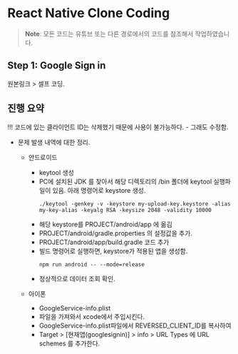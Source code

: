 # React Native Clone Coding

> **Note**: 모든 코드는 유튜브 또는 다른 경로에서의 코드를 참조해서 작업하였습니다.

## Step 1: Google Sign in

원본링크 > 셀프 코딩.

## 진행 요약

!!! 코드에 있는 클라이언트 ID는 삭제했기 때문에 사용이 불가능하다. - 그래도 수정함.

- 문제 발생 내역에 대한 정리.

  - 안드로이드

    - keytool 생성
    - PC에 설치된 JDK 를 찾아서 해당 디렉토리의 /bin 폴더에 keytool 실행파일이 있음. 아래 명령어로 keystore 생성.
      ```
      ./keytool -genkey -v -keystore my-upload-key.keystore -alias my-key-alias -keyalg RSA -keysize 2048 -validity 10000
      ```
    - 해당 keystore를 PROJECT/android/app 에 옮김
    - PROJECT/android/gradle.properties 의 설정값을 추가.
    - PROJECT/android/app/build.gradle 코드 추가
    - 빌드 명령어로 실행하면, keystore가 적용된 앱을 생성함.
      ```
      npm run android -- --mode=release
      ```
    - 정상적으로 데이터 조회 확인.

  - 아이폰
    - GoogleService-info.plist
    - 파일을 가져와서 xcode에서 주입시킨다.
    - GoogleService-info.plist파일에서 REVERSED_CLIENT_ID를 복사하여
    - Target > [현재앱(googlesignin)] > info > URL Types 에 URL schemes 를 추가한다.
